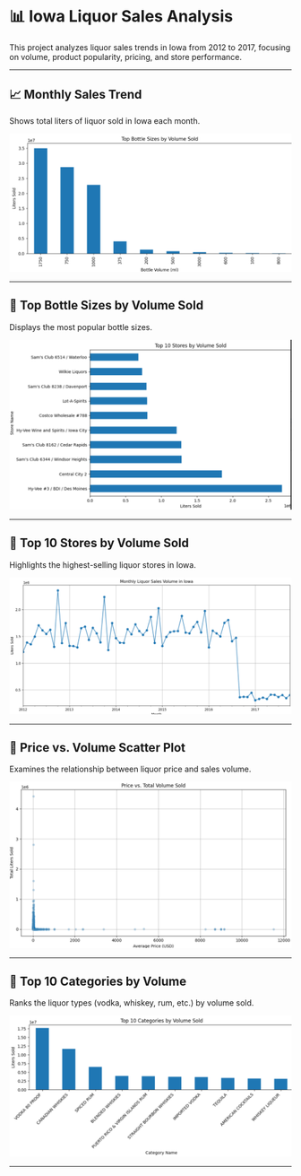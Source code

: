 # 📊 Iowa Liquor Sales Analysis

This project analyzes liquor sales trends in Iowa from 2012 to 2017, focusing on volume, product popularity, pricing, and store performance.

---

## 📈 Monthly Sales Trend

Shows total liters of liquor sold in Iowa each month.

![Monthly Sales Volume](1.png)

---

## 🍾 Top Bottle Sizes by Volume Sold

Displays the most popular bottle sizes.

![Top Bottle Sizes](2.png)

---

## 🏪 Top 10 Stores by Volume Sold

Highlights the highest-selling liquor stores in Iowa.

![Top Stores](3.png)

---

## 🧪 Price vs. Volume Scatter Plot

Examines the relationship between liquor price and sales volume.

![Price vs Volume](4.png)

---

## 🥃 Top 10 Categories by Volume

Ranks the liquor types (vodka, whiskey, rum, etc.) by volume sold.

![Top Categories](5.png)

---

